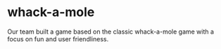 # whack-a-mole

Our team built a game based on the classic whack-a-mole game with a focus on fun and user friendliness.